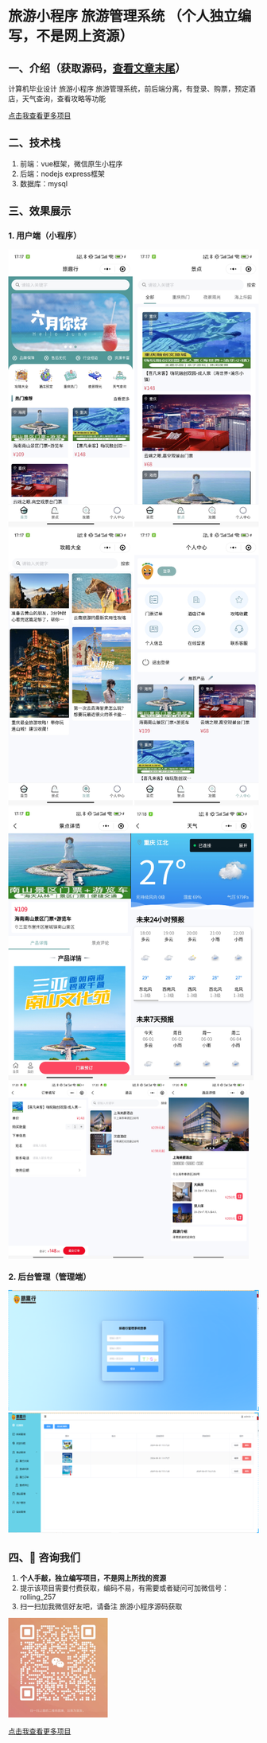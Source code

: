# 旅游小程序 旅游管理系统 （个人独立编写，不是网上资源）
## 一、介绍（获取源码，[查看文章末尾](#四-咨询我们)） 
计算机毕业设计 旅游小程序 旅游管理系统，前后端分离，有登录、购票，预定酒店，天气查询，查看攻略等功能

[点击我查看更多项目](https://www.yuque.com/rolling-k87y2/qrtzd0/gusuavwrtwe0ingz?singleDoc) 
## 二、技术栈
1. 前端：vue框架，微信原生小程序
2. 后端：nodejs express框架
3. 数据库：mysql

## 三、效果展示  
### 1. 用户端（小程序）
<img src="./preview/1.jpg" >
<img src="./preview/2.jpg" >
<div style="display:flex;">
<img src="./preview/3.jpg" style="width:49%">
<img src="./preview/4.jpg" style="width:49%">
</div>
<div style="display:flex;">
<img src="./preview/5.jpg" style="width:32%">
<img src="./preview/6.jpg" style="width:32%">
<img src="./preview/7.jpg" style="width:32%">
</div>

### 2. 后台管理（管理端）
<img src="./preview/21.png" >
<img src="./preview/22.png" >

## 四、🚀 咨询我们
1. **个人手敲，独立编写项目，不是网上所找的资源**
2. 提示该项目需要付费获取，编码不易，有需要或者疑问可加微信号：rolling_257
3. 扫一扫加我微信好友吧，请备注 旅游小程序源码获取
<img src="./preview/wx.jpg" style="width: 200px;">

[点击我查看更多项目](https://www.yuque.com/rolling-k87y2/qrtzd0/gusuavwrtwe0ingz?singleDoc) 





